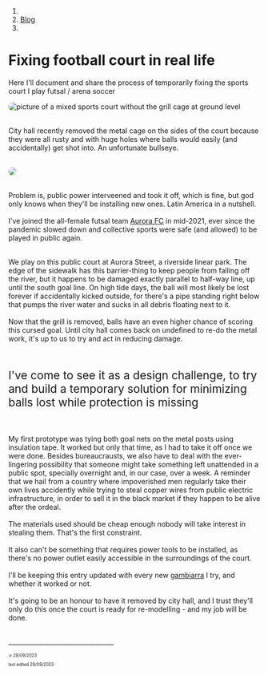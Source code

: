 <head>
    <meta http-equiv="Content-Type" content="text/html; charset=UTF-8">
    <title>Playing in the ocean at playground.ai.com</title>
    <script src="https://code.jquery.com/jquery-3.3.1.slim.min.js" integrity="sha384-q8i/X+965DzO0rT7abK41JStQIAqVgRVzpbzo5smXKp4YfRvH+8abtTE1Pi6jizo" crossorigin="anonymous"></script>
    <script src="https://cdn.jsdelivr.net/npm/popper.js@1.14.7/dist/umd/popper.min.js" integrity="sha384-UO2eT0CpHqdSJQ6hJty5KVphtPhzWj9WO1clHTMGa3JDZwrnQq4sF86dIHNDz0W1" crossorigin="anonymous"></script>
    <script src="https://cdn.jsdelivr.net/npm/bootstrap@4.3.1/dist/js/bootstrap.min.js" integrity="sha384-JjSmVgyd0p3pXB1rRibZUAYoIIy6OrQ6VrjIEaFf/nJGzIxFDsf4x0xIM+B07jRM" crossorigin="anonymous"></script>
    <link rel="stylesheet" href="https://cdn.jsdelivr.net/npm/bootstrap@4.3.1/dist/css/bootstrap.min.css" integrity="sha384-ggOyR0iXCbMQv3Xipma34MD+dH/1fQ784/j6cY/iJTQUOhcWr7x9JvoRxT2MZw1T" crossorigin="anonymous">
    <link rel="stylesheet" type="text/css" href="../main.css">
    <link href="https://fonts.googleapis.com/css?family=Montserrat:400,600,900&display=swap" rel="stylesheet">
    <link rel="stylesheet" href="https://cdn.jsdelivr.net/npm/bootstrap-icons@1.3.0/font/bootstrap-icons.css">
    <link rel="shortcut icon" href="http://juliadebelli.com/favicon.ico" type="image/x-icon">
    <meta name="viewport" content="width=device-width, initial-scale=1.0">
    <!--  favicon -->
    <link rel="apple-touch-icon" sizes="180x180" href="../assets/favicon/apple-touch-icon.png">
    <link rel="icon" type="image/png" sizes="32x32" href="../assets/favicon/favicon-32x32.png">
    <link rel="icon" type="image/png" sizes="16x16" href="../assets/favicon/favicon-16x16.png">
    <link rel="manifest" href="../assets/favicon/site.webmanifest">
    <!-- favicon -->
</head>

<body style="padding: 2em;">
    <section>
      <nav aria-label="breadcrumb">
            <ol class="breadcrumb mx-2">
                <li class="pr-1">
                <i class="bi bi-arrow-left"></i></li>
                <a href="../blog.html">
                <li class="breadcrumb-item">
                Blog
                </a>
                </li>
                <li class="breadcrumb-item active" aria-current="page"></li>
            </ol>
        </nav>
    </section>

# Fixing football court in real life
<p style="font-size: 1.2em;">

Here I'll document and share the process of temporarily fixing the sports court I play futsal / arena soccer</p>

<img src="assets/aurora-cage.jpg" style="border-radius: 1em;" class="w-25" alt="picture of a mixed sports court without the grill cage at ground level">
<br><br>
<p>
City hall recently removed the metal cage on the sides of the court because they were all rusty and with huge holes where balls would easily (and accidentally) get shot into. An unfortunate bullseye.</p><br>
<img src="assets/aurora-workers.jpg" style="border-radius: 1em;" class="w-25"><br><br>
<p>Problem is, public power interveened and took it off, which is fine, but god only knows when they'll be installing new ones. Latin America in a nutshell.
<br><br>
I've joined the all-female futsal team <a href="https://www.instagram.com/aurorafcrecife/" target="_blank">Aurora FC</a> in mid-2021, ever since the pandemic slowed down and collective sports were safe (and allowed) to be played in public again.<br><br></p>

<p>We play on this public court at Aurora Street, a riverside linear park. The edge of the sidewalk has this barrier-thing to keep people from falling off the river, but it happens to be damaged exactly parallel to half-way line, up until the south goal line. On high tide days, the ball will most likely be lost forever if accidentally kicked outside, for there's a pipe standing right below that pumps the river water and sucks in all debris floating next to it.
<br><br>
Now that the grill is removed, balls have an even higher chance of scoring this cursed goal. Until city hall comes back on <span class="italico">undefined</span> to re-do the metal work, it's up to us to try and act in reducing damage.
<br><br>
<br><br>
<span style="font-size: 1.6em;">I've come to see it as a design challenge, to try and build a temporary solution for minimizing balls lost while protection is missing</span>
<br><br>
<br><br>
My first prototype was tying both goal nets on the metal posts using insulation tape. It worked but only that time, as I had to take it off once we were done. Besides bureaucrausts, we also have to deal with the ever-lingering possibility that someone might take something left unattended in a public spot, specially overnight and, in our case, over a week. A reminder that we hail from a country where impoverished men regularly take their own lives accidently while trying to steal copper wires from public electric infrastructure, in order to sell it in the black market if they happen to be alive after the ordeal.
<br><br>
The materials used should be cheap enough nobody will take interest in stealing them. That's the first constraint.
<br><br>
It also can't be something that requires power tools to be installed, as there's no power outlet easily accessible in the surroundings of the court.
<br><br>
I'll be keeping this entry updated with every new <span class="italico"><a target='_blank' href="https://en.wikipedia.org/wiki/Jeitinho">gambiarra</a></span> I try, and whether it worked or not.<br><br>
It's going to be an honour to have it removed by city hall, and I trust they'll only do this once the court is ready for re-modelling - and my job will be done.
<br><br>
</p>
<p>_________________________________</p>
<p style="font-size: 0.6em;">✰ 28/09/2023</p>
<p style="font-size: 0.6em; padding-bottom: 2em; margin-bottom: 2em;">last edited 28/09/2023</p>
</body>

